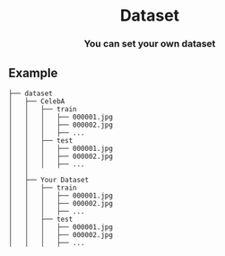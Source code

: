 <h1 align='center'>Dataset</h1>
<h3 align='center'>You can set your own dataset</h3>

## Example

```
├── dataset
│   ├── CelebA
│   │   ├── train
│   │   │   ├── 000001.jpg
│   │   │   ├── 000002.jpg
│   │   │   ├── ...
│   │   ├── test
│   │   │   ├── 000001.jpg
│   │   │   ├── 000002.jpg
│   │   │   ├── ...
│   │
│   ├── Your Dataset
│   │   ├── train
│   │   │   ├── 000001.jpg
│   │   │   ├── 000002.jpg
│   │   │   ├── ...
│   │   ├── test
│   │   │   ├── 000001.jpg
│   │   │   ├── 000002.jpg
│   │   │   ├── ...
```
